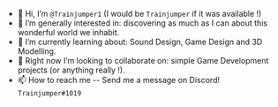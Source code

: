 - 👋 Hi, I’m `@Trainjumper1` (I would be `Trainjumper` if it was available !)
- 👀 I’m generally interested in: discovering as much as I can about this wonderful world we inhabit.
- 🌱 I’m currently learning about: Sound Design, Game Design and 3D Modelling.
- 💞️ Right now I’m looking to collaborate on: simple Game Development projects (or anything really !).
- 📫 How to reach me -- Send me a message on Discord! `Trainjumper#1019`

<!---
<picture>
    <source media="(prefers-color-scheme: dark)" srcset="https://github-readme-stats.vercel.app/api/top-langs/?username=trainjumper1&layout=compact&langs_count=7&theme=github_dark" />
    <source media="(prefers-color-scheme: light)" srcset="https://github-readme-stats.vercel.app/api/top-langs/?username=trainjumper1&layout=compact&langs_count=7&theme=github_light" />
    <img alt="Github-Statistics" height="180em" src="https://github-readme-stats.vercel.app/api/top-langs/?username=trainjumper1&layout=compact&langs_count=7&theme=github_dark" />
</picture>
-->
